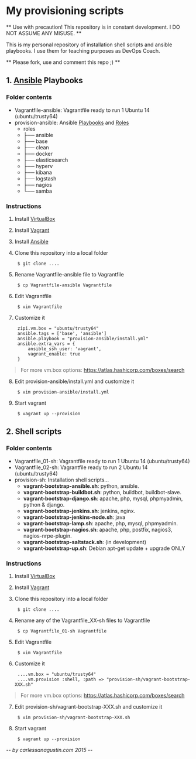 # My provisioning scripts

** Use with precaution! This repository is in constant development. I DO NOT ASSUME ANY MISUSE. **

This is my personal repository of installation shell scripts and ansible playbooks. I use them for teaching purposes as DevOps Coach.

** Please fork, use and comment this repo ;) **

## 1. [Ansible](http://www.ansible.com/) Playbooks

### Folder contents

* Vagrantfile-ansible: Vagrantfile ready to run 1 Ubuntu 14 (ubuntu/trusty64)
* provision-ansible: Ansible [Playbooks](http://docs.ansible.com/ansible/playbooks.html) and [Roles](http://docs.ansible.com/ansible/playbooks_roles.html)
    * roles
    * ├── ansible
    * ├── base
    * ├── clean
    * ├── docker
    * ├── elasticsearch
    * ├── hyperv
    * ├── kibana
    * ├── logstash
    * ├── nagios
    * └── samba

### Instructions

1. Install [VirtualBox](https://www.virtualbox.org/)
2. Install [Vagrant](https://www.vagrantup.com/)
3. Install [Ansible](http://docs.ansible.com/ansible/intro_installation.html)
4. Clone this repository into a local folder

    	$ git clone ....
    
5. Rename Vagrantfile-ansible file to Vagrantfile

        $ cp Vagrantfile-ansible Vagrantfile
    
6. Edit Vagrantfile

        $ vim Vagrantfile
    
7. Customize it

        zipi.vm.box = "ubuntu/trusty64"
        ansible.tags = ['base', 'ansible']
        ansible.playbook = "provision-ansible/install.yml"
        ansible.extra_vars = {
            ansible_ssh_user: 'vagrant',
            vagrant_enable: true
        }

> For more vm.box options: https://atlas.hashicorp.com/boxes/search

8. Edit provision-ansible/install.yml and customize it

        $ vim provision-ansible/install.yml

9. Start vagrant

        $ vagrant up --provision

## 2. Shell scripts
### Folder contents

* Vagrantfile_01-sh: Vagrantfile ready to run 1 Ubuntu 14 (ubuntu/trusty64)
* Vagrantfile_02-sh: Vagrantfile ready to run 2 Ubuntu 14 (ubuntu/trusty64)
* provision-sh: Installation shell scripts...
    * **vagrant-bootstrap-ansible.sh**: python, ansible.
    * **vagrant-bootstrap-buildbot.sh**: python, buildbot, buildbot-slave.
    * **vagrant-bootstrap-django.sh**: apache, php, mysql, phpmyadmin, python & django.
    * **vagrant-bootstrap-jenkins.sh**: jenkins, nginx.
    * **vagrant-bootstrap-jenkins-node.sh**: java
    * **vagrant-bootstrap-lamp.sh**: apache, php, mysql, phpmyadmin.
    * **vagrant-bootstrap-nagios.sh**: apache, php, postfix, nagios3, nagios-nrpe-plugin.
    * **vagrant-bootstrap-saltstack.sh**: (in development)
    * **vagrant-bootstrap-up.sh**: Debian apt-get update + upgrade ONLY

### Instructions

1. Install [VirtualBox](https://www.virtualbox.org/)
2. Install [Vagrant](https://www.vagrantup.com/)
3. Clone this repository into a local folder

    	$ git clone ....
    
4. Rename any of the Vagrantfile_XX-sh files to Vagrantfile

        $ cp Vagrantfile_01-sh Vagrantfile
    
5. Edit Vagrantfile

        $ vim Vagrantfile
    
6. Customize it

        ....vm.box = "ubuntu/trusty64"
        ....vm.provision :shell, :path => "provision-sh/vagrant-bootstrap-XXX.sh"

> For more vm.box options: https://atlas.hashicorp.com/boxes/search

7. Edit provision-sh/vagrant-bootstrap-XXX.sh and customize it

        $ vim provision-sh/vagrant-bootstrap-XXX.sh

8. Start vagrant

        $ vagrant up --provision


*--  by carlessanagustin.com 2015 --*
